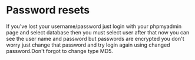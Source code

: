 # Password resets

If you've lost your username/password just login with your phpmyadmin page and select database then you must select user after that now you can see the user name and password but passwords are encrypted you don't worry just change that password and try login again using changed password.Don't forgot to change type MD5.
